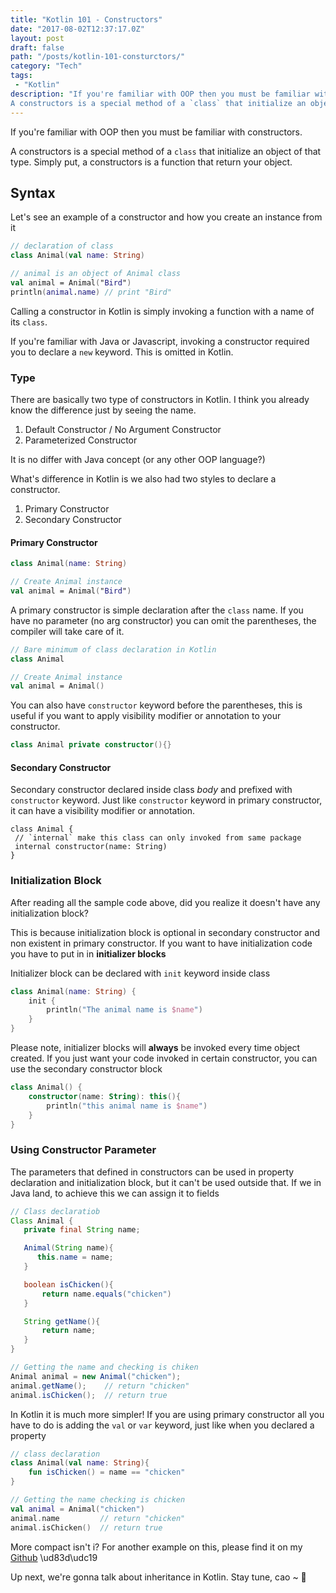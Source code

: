 ```yaml
---
title: "Kotlin 101 - Constructors"
date: "2017-08-02T12:37:17.0Z"
layout: post
draft: false
path: "/posts/kotlin-101-consturctors/"
category: "Tech"
tags:
 - "Kotlin"
description: "If you're familiar with OOP then you must be familiar with constructors.
A constructors is a special method of a `class` that initialize an object of that type. Simply put, a constructors is a function that return your object."
---
```


If you're familiar with OOP then you must be familiar with constructors. 

A constructors is a special method of a `class` that initialize an object of that type. Simply put, a constructors is a function that return your object.

## Syntax

Let's see an example of a constructor and how you create an instance from it

```kotlin
// declaration of class
class Animal(val name: String) 

// animal is an object of Animal class
val animal = Animal("Bird")
println(animal.name) // print "Bird"
```
Calling a constructor in Kotlin is simply invoking a function with a name of its `class`. 

If you're familiar with Java or Javascript, invoking a constructor required you to declare a `new` keyword. This is omitted in Kotlin.

### Type

There are basically two type of constructors in Kotlin. I think you already know the difference just by seeing the name.

1. Default Constructor / No Argument Constructor
2. Parameterized Constructor

It is no differ with Java concept (or any other OOP language?)

What's difference in Kotlin is we also had two styles to declare a constructor. 

1. Primary Constructor
2. Secondary Constructor

#### Primary Constructor

```kotlin
class Animal(name: String)

// Create Animal instance
val animal = Animal("Bird")
```

A primary constructor is simple declaration after the `class` name. If you have no parameter (no arg constructor) you can omit the parentheses, the compiler will take care of it.

```kotlin
// Bare minimum of class declaration in Kotlin
class Animal 

// Create Animal instance
val animal = Animal()
```
You can also have `constructor` keyword before the parentheses, this is useful if you want to apply visibility modifier or annotation to your constructor. 

```kotlin
class Animal private constructor(){}
```

#### Secondary Constructor

Secondary constructor declared inside class *body* and prefixed with `constructor` keyword. Just like `constructor` keyword in primary constructor, it can have a visibility modifier or annotation.

``` 
class Animal {
 // `internal` make this class can only invoked from same package
 internal constructor(name: String)
}
```

### Initialization Block

After reading all the sample code above, did you realize it doesn't have any initialization block? 

This is because initialization block is optional in secondary constructor and non existent in primary constructor. If you want to have initialization code you have to put in in **initializer blocks**

Initializer block can be declared with `init` keyword inside class 

```kotlin
class Animal(name: String) {
    init {
        println("The animal name is $name")
    }
} 
```

Please note, initializer blocks will **always** be invoked every time object created. If you just want your code invoked in certain constructor, you can use the secondary constructor block

```kotlin
class Animal() {
    constructor(name: String): this(){
        println("this animal name is $name")
    }
}
```

### Using Constructor Parameter

The parameters that defined in constructors can be used in property declaration and initialization block, but it can't be used outside that. If we in Java land, to achieve this we can assign it to fields

```java
// Class declaratiob
Class Animal {
   private final String name;

   Animal(String name){
      this.name = name;
   }

   boolean isChicken(){
       return name.equals("chicken")
   }

   String getName(){
       return name;
   }
}

// Getting the name and checking is chiken
Animal animal = new Animal("chicken");
animal.getName();    // return "chicken"
animal.isChicken();  // return true
```

In Kotlin it is much more simpler! If you are using primary constructor all you have to do is adding the `val` or `var` keyword, just like when you declared a property

```kotlin
// class declaration
class Animal(val name: String){
    fun isChicken() = name == "chicken"
}

// Getting the name checking is chicken
val animal = Animal("chicken")
animal.name         // return "chicken"
animal.isChicken()  // return true
```
More compact isn't i? 
For another example on this, please find it on my [Github](https://github.com/esafirm/kotlin-playground/blob/master/src/main/kotlin/nolambda.playground/constructors/ConstructorsPlayground.kt) \ud83d\udc19

Up next, we're gonna talk about inheritance in Kotlin. Stay tune, cao ~ 👋